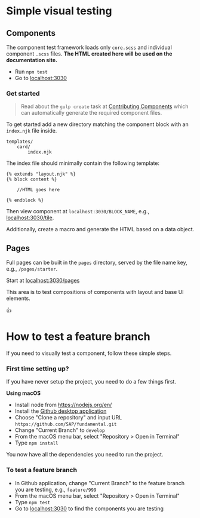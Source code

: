 # Simple visual testing

## Components
The component test framework loads only `core.scss` and individual component `.scss` files. **The HTML created here will be used on the documentation site.**

- Run `npm test`
- Go to [localhost:3030](http://localhost:3030)

### Get started
> Read about the `gulp create` task at [Contributing Components](https://github.com/SAP/fundamental/tree/develop/ops#contributing-components) which can automatically generate the required component files.

To get started add a new directory matching the component block with an `index.njk` file inside.

```
templates/
    card/
        index.njk
```

The index file should minimally contain the following template:

```
{% extends "layout.njk" %}
{% block content %}

    //HTML goes here

{% endblock %}
```

Then view component at `localhost:3030/BLOCK_NAME`, e.g., [localhost:3030/tile](http://localhost:3030/tile).

Additionally, create a macro and generate the HTML based on a data object.

## Pages

Full pages can be built in the `pages` directory, served by the file name key, e.g., `/pages/starter`.

Start at [localhost:3030/pages](http://localhost:3030/pages)

This area is to test compositions of components with layout and base UI elements.

👍

# How to test a feature branch
If you need to visually test a component, follow these simple steps.

### First time setting up?
If you have never setup the project, you need to do a few things first.

**Using macOS**
- Install node from https://nodejs.org/en/
- Install the [Github desktop application](https://desktop.github.com)
- Choose "Clone a repository" and input URL `https://github.com/SAP/fundamental.git`
- Change "Current Branch" to `develop`
- From the macOS menu bar, select "Repository > Open in Terminal"
- Type `npm install`

You now have all the dependencies you need to run the project.

### To test a feature branch
- In Github application, change "Current Branch" to the feature branch you are testing, e.g., `feature/999`
- From the macOS menu bar, select "Repository > Open in Terminal"
- Type `npm test`
- Go to [localhost:3030](http://localhost:3030) to find the components you are testing
